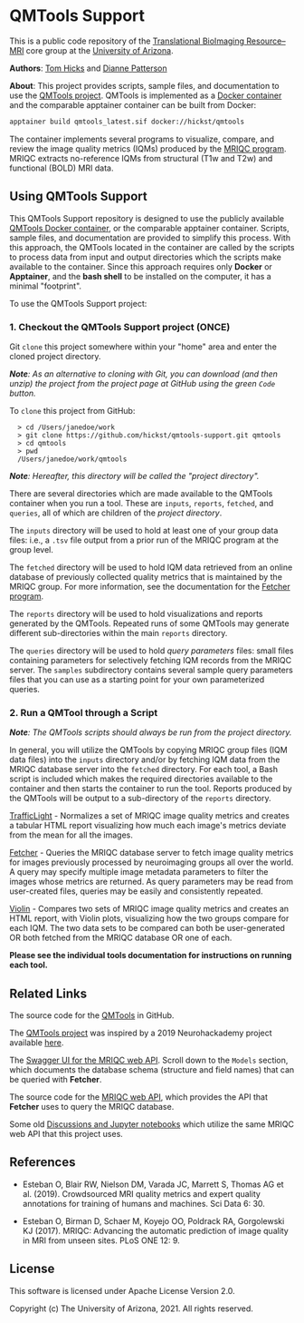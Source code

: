 # QMTools Support

This is a public code repository of the [Translational BioImaging Resource–MRI](https://research.arizona.edu/facilities/core-facilities/translational-bioimaging-resource-mri) core group at the [University of Arizona](https://www.arizona.edu/).

**Authors**: [Tom Hicks](https://github.com/hickst) and [Dianne Patterson](https://github.com/dkp)

**About**: This project provides scripts, sample files, and documentation to use the [QMTools project](https://github.com/hickst/qmtools).  QMTools is implemented as a [Docker container](https://hub.docker.com/repository/docker/hickst/qmtools) and the comparable apptainer container can be built from Docker: 

```bash
apptainer build qmtools_latest.sif docker://hickst/qmtools
```

The container implements several programs to visualize, compare, and review the image quality metrics (IQMs) produced by the [MRIQC program](https://github.com/poldracklab/mriqc). MRIQC extracts no-reference IQMs from structural (T1w and T2w) and functional (BOLD) MRI data.

## Using QMTools Support

This QMTools Support repository is designed to use the publicly available [QMTools Docker container](https://hub.docker.com/repository/docker/hickst/qmtools), or the comparable apptainer container. Scripts, sample files, and documentation are provided to simplify this process. With this approach, the QMTools located in the container are called by the scripts to process data from input and output directories which the scripts make available to the container. Since this approach requires only **Docker** or **Apptainer**, and the **bash shell** to be installed on the computer, it has a minimal "footprint". 

To use the QMTools Support project:

### 1. Checkout the QMTools Support project (ONCE)

Git `clone` this project somewhere within your "home" area and enter the cloned project directory.

***Note**: As an alternative to cloning with Git, you can download (and then unzip) the project from the project page at GitHub using the green `Code` button.*

To `clone` this project from GitHub:
```
  > cd /Users/janedoe/work
  > git clone https://github.com/hickst/qmtools-support.git qmtools
  > cd qmtools
  > pwd
  /Users/janedoe/work/qmtools
```

***Note**: Hereafter, this directory will be called the "project directory".*

There are several directories which are made available to the QMTools container when you run a tool. These are `inputs`, `reports`, `fetched`, and `queries`, all of which are children of the _project directory_.

The `inputs` directory will be used to hold at least one of your group data files: i.e., a `.tsv` file output from a prior run of the MRIQC program at the group level.

The `fetched` directory will be used to hold IQM data retrieved from an online database of previously collected quality metrics that is maintained by the MRIQC group. For more information, see the documentation for the [Fetcher program](https://github.com/hickst/qmtools-support/blob/main/docs/Fetcher.md).

The `reports` directory will be used to hold visualizations and reports generated by the QMTools. Repeated runs of some QMTools may generate different sub-directories within the main `reports` directory.

The `queries` directory will be used to hold _query parameters_ files: small files containing parameters for selectively fetching IQM records from the MRIQC server. The `samples` subdirectory contains several sample query parameters files that you can use as a starting point for your own parameterized queries. 

### 2. Run a QMTool through a Script

***Note**: The QMTools scripts should always be run from the project directory.*

In general, you will utilize the QMTools by copying MRIQC group files (IQM data files) into the `inputs` directory and/or by fetching IQM data from the MRIQC database server into the `fetched` directory. For each tool, a Bash script is included which makes the required directories available to the container and then starts the container to run the tool. Reports produced by the QMTools will be output to a sub-directory of the `reports` directory.

[TrafficLight](https://github.com/hickst/qmtools-support/blob/main/docs/TrafficLight.md) - Normalizes a set of MRIQC image quality metrics and creates a tabular HTML report visualizing how much each image's metrics deviate from the mean for all the images.

[Fetcher](https://github.com/hickst/qmtools-support/blob/main/docs/Fetcher.md) - Queries the MRIQC database server to fetch image quality metrics for images previously processed by neuroimaging groups all over the world. A query may specify multiple image metadata parameters to filter the images whose metrics are returned. As query parameters may be read from user-created files, queries may be easily and consistently repeated.

[Violin](https://github.com/hickst/qmtools-support/blob/main/docs/Violin.md) - Compares two sets of MRIQC image quality metrics and creates an HTML report, with Violin plots, visualizing how the two groups compare for each IQM. The two data sets to be compared can both be user-generated OR both fetched from the MRIQC database OR one of each.

**Please see the individual tools documentation for instructions on running each tool.**
## Related Links

The source code for the [QMTools](https://github.com/hickst/qmtools) in GitHub.

The [QMTools project](https://github.com/hickst/qmtools) was inspired by a 2019 Neurohackademy project available [here](https://github.com/elizabethbeard/mriqception).

The [Swagger UI for the MRIQC web API](https://mriqc.nimh.nih.gov). Scroll down to the `Models` section, which documents the database schema (structure and field names) that can be queried with **Fetcher**.

The source code for the [MRIQC web API](https://github.com/nipreps/mriqcwebapi), which provides the API that **Fetcher** uses to query the MRIQC database.

Some old [Discussions and Jupyter notebooks](https://www.kaggle.com/chrisfilo/mriqc/code) which utilize the same MRIQC web API that this project uses.

## References

- Esteban O, Blair RW, Nielson DM, Varada JC, Marrett S, Thomas AG et al. (2019). Crowdsourced MRI quality metrics and expert quality annotations for training of humans and machines. Sci Data 6: 30.

- Esteban O, Birman D, Schaer M, Koyejo OO, Poldrack RA, Gorgolewski KJ (2017). MRIQC: Advancing the automatic prediction of image quality in MRI from unseen sites. PLoS ONE 12: 9.

## License

This software is licensed under Apache License Version 2.0.

Copyright (c) The University of Arizona, 2021. All rights reserved.
